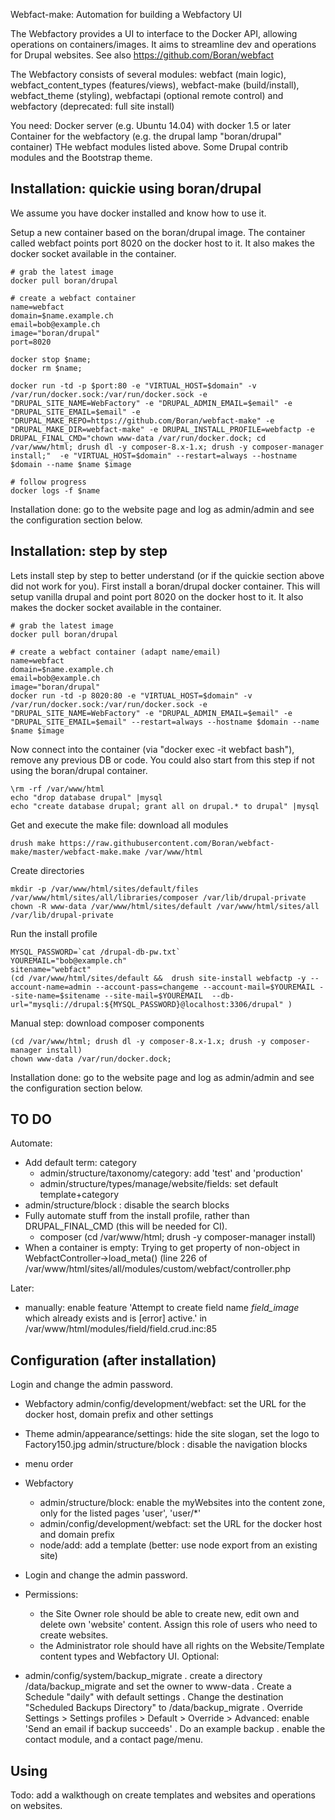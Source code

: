 Webfact-make: Automation for building a Webfactory UI

The Webfactory provides a UI to interface to the Docker API, allowing operations on containers/images. It aims to streamline dev and operations for Drupal websites. See also https://github.com/Boran/webfact

The Webfactory consists of several modules: webfact (main logic), webfact_content_types (features/views), webfact-make (build/install), webfact_theme (styling), webfactapi (optional remote control) and webfactory (deprecated: full site install)

You need:
  Docker server (e.g. Ubuntu 14.04) with docker 1.5 or later
  Container for the webfactory (e.g. the drupal lamp "boran/drupal" container)
  THe webfact modules listed above.
  Some Drupal contrib modules and the Bootstrap theme.


Installation: quickie using boran/drupal
----------------------------------------
We assume you have docker installed and know how to use it.

Setup a new container based on the boran/drupal image. The container called webfact points port 8020 on the docker host to it. It also makes the docker socket available in the container.
```
# grab the latest image
docker pull boran/drupal

# create a webfact container
name=webfact
domain=$name.example.ch
email=bob@example.ch
image="boran/drupal"
port=8020

docker stop $name;
docker rm $name;

docker run -td -p $port:80 -e "VIRTUAL_HOST=$domain" -v /var/run/docker.sock:/var/run/docker.sock -e "DRUPAL_SITE_NAME=WebFactory" -e "DRUPAL_ADMIN_EMAIL=$email" -e "DRUPAL_SITE_EMAIL=$email" -e "DRUPAL_MAKE_REPO=https://github.com/Boran/webfact-make" -e "DRUPAL_MAKE_DIR=webfact-make" -e DRUPAL_INSTALL_PROFILE=webfactp -e DRUPAL_FINAL_CMD="chown www-data /var/run/docker.dock; cd /var/www/html; drush dl -y composer-8.x-1.x; drush -y composer-manager install;"  -e "VIRTUAL_HOST=$domain" --restart=always --hostname $domain --name $name $image

# follow progress
docker logs -f $name
```

Installation done: go to the website page and log as admin/admin and see the configuration section below.


Installation: step by step
---------------------------
Lets install step by step to better understand (or if the quickie section above did not work for you).
First install a boran/drupal docker container.  This will setup vanilla drupal and point port 8020 on the docker host to it. It also makes the docker socket available in the container.
```
# grab the latest image
docker pull boran/drupal
 
# create a webfact container (adapt name/email)
name=webfact
domain=$name.example.ch
email=bob@example.ch
image="boran/drupal"
docker run -td -p 8020:80 -e "VIRTUAL_HOST=$domain" -v /var/run/docker.sock:/var/run/docker.sock -e "DRUPAL_SITE_NAME=WebFactory" -e "DRUPAL_ADMIN_EMAIL=$email" -e "DRUPAL_SITE_EMAIL=$email" --restart=always --hostname $domain --name $name $image
```

Now connect into the container (via "docker exec -it webfact bash"), remove any previous DB or code. You could also start from this step if not using the boran/drupal container.
```
\rm -rf /var/www/html
echo "drop database drupal" |mysql
echo "create database drupal; grant all on drupal.* to drupal" |mysql
```

Get and execute the make file: download all modules
```
drush make https://raw.githubusercontent.com/Boran/webfact-make/master/webfact-make.make /var/www/html
```

Create directories
```
mkdir -p /var/www/html/sites/default/files /var/www/html/sites/all/libraries/composer /var/lib/drupal-private
chown -R www-data /var/www/html/sites/default /var/www/html/sites/all /var/lib/drupal-private
```

Run the install profile
```
MYSQL_PASSWORD=`cat /drupal-db-pw.txt`
YOUREMAIL="bob@example.ch"
sitename="webfact"
(cd /var/www/html/sites/default &&  drush site-install webfactp -y --account-name=admin --account-pass=changeme --account-mail=$YOUREMAIL --site-name=$sitename --site-mail=$YOUREMAIL  --db-url="mysqli://drupal:${MYSQL_PASSWORD}@localhost:3306/drupal" )
```

Manual step: download composer components
```
(cd /var/www/html; drush dl -y composer-8.x-1.x; drush -y composer-manager install)
chown www-data /var/run/docker.dock;
```


Installation done: go to the website page and log as admin/admin and see the configuration section below.


TO DO
-----
Automate:
* Add default term: category
  * admin/structure/taxonomy/category: add 'test' and 'production'
  * admin/structure/types/manage/website/fields: set default template+category
* admin/structure/block : disable the search blocks
* Fully automate stuff from the install profile, rather than DRUPAL_FINAL_CMD (this will be needed for CI).
  * composer
    (cd /var/www/html; drush -y composer-manager install)
* When a container is empty:
  Trying to get property of non-object in WebfactController->load_meta() (line 226 of /var/www/html/sites/all/modules/custom/webfact/controller.php

Later:
* manually: enable feature
 'Attempt to create field name <em class="placeholder">field_image</em> which already exists and is       [error]
active.' in /var/www/html/modules/field/field.crud.inc:85


Configuration (after installation)
----------------------------------
Login and change the admin password.
* Webfactory
  admin/config/development/webfact: set the URL for the docker host, domain prefix and other settings

* Theme
  admin/appearance/settings: hide the site slogan, set the logo to Factory150.jpg
  admin/structure/block : disable the navigation blocks
* menu order
* Webfactory
  - admin/structure/block: enable the myWebsites into the content zone, only for the listed pages 'user', 'user/*'
  - admin/config/development/webfact: set the URL for the docker host and domain prefix
  - node/add: add a template (better: use node export from an existing site)
* Login and change the admin password.
* Permissions: 
  - the Site Owner role should be able to create new, edit own and delete own 'website' content. Assign this role of users who need to create websites.
  - the Administrator role should have all rights on the Website/Template content types and Webfactory UI.
Optional: 
* admin/config/system/backup_migrate 
  . create a directory /data/backup_migrate and set the owner to www-data
  . Create a Schedule "daily" with default settings
  . Change the destination "Scheduled Backups Directory" to /data/backup_migrate
  . Override Settings > Settings profiles > Default > Override > Advanced: enable 'Send an email if backup succeeds'
  . Do an example backup
  . enable the contact module, and a contact page/menu.

Using
-----
Todo: add a walkthough on create templates and websites and operations on websites.


